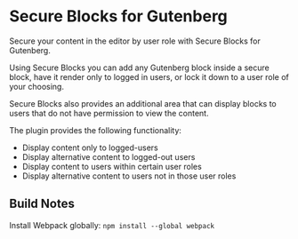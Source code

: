 # Secure Blocks for Gutenberg

Secure your content in the editor by user role with Secure Blocks for Gutenberg.

Using Secure Blocks you can add any Gutenberg block inside a secure block, have it render only to logged in users, or lock it down to a user role of your choosing.

Secure Blocks also provides an additional area that can display blocks to users that do not have permission to view the content.

The plugin provides the following functionality:

- Display content only to logged-users
- Display alternative content to logged-out users
- Display content to users within certain user roles
- Display alternative content to users not in those user roles

## Build Notes

Install Webpack globally: `npm install --global webpack`
